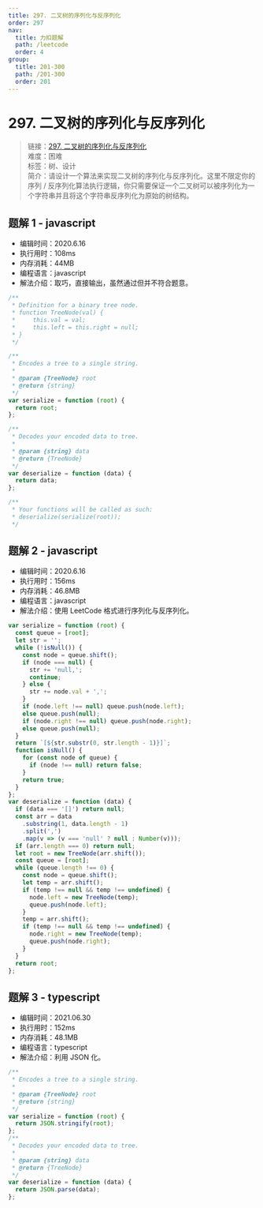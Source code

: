 ```yaml
---
title: 297. 二叉树的序列化与反序列化
order: 297
nav:
  title: 力扣题解
  path: /leetcode
  order: 4
group:
  title: 201-300
  path: /201-300
  order: 201
---
```


# 297. 二叉树的序列化与反序列化

> 链接：[297. 二叉树的序列化与反序列化](https://leetcode-cn.com/problems/serialize-and-deserialize-binary-tree/)  
> 难度：困难  
> 标签：树、设计  
> 简介：请设计一个算法来实现二叉树的序列化与反序列化。这里不限定你的序列 / 反序列化算法执行逻辑，你只需要保证一个二叉树可以被序列化为一个字符串并且将这个字符串反序列化为原始的树结构。

## 题解 1 - javascript

- 编辑时间：2020.6.16
- 执行用时：108ms
- 内存消耗：44MB
- 编程语言：javascript
- 解法介绍：取巧，直接输出，虽然通过但并不符合题意。

```javascript
/**
 * Definition for a binary tree node.
 * function TreeNode(val) {
 *     this.val = val;
 *     this.left = this.right = null;
 * }
 */

/**
 * Encodes a tree to a single string.
 *
 * @param {TreeNode} root
 * @return {string}
 */
var serialize = function (root) {
  return root;
};

/**
 * Decodes your encoded data to tree.
 *
 * @param {string} data
 * @return {TreeNode}
 */
var deserialize = function (data) {
  return data;
};

/**
 * Your functions will be called as such:
 * deserialize(serialize(root));
 */
```

## 题解 2 - javascript

- 编辑时间：2020.6.16
- 执行用时：156ms
- 内存消耗：46.8MB
- 编程语言：javascript
- 解法介绍：使用 LeetCode 格式进行序列化与反序列化。

```javascript
var serialize = function (root) {
  const queue = [root];
  let str = '';
  while (!isNull()) {
    const node = queue.shift();
    if (node === null) {
      str += 'null,';
      continue;
    } else {
      str += node.val + ',';
    }
    if (node.left !== null) queue.push(node.left);
    else queue.push(null);
    if (node.right !== null) queue.push(node.right);
    else queue.push(null);
  }
  return `[${str.substr(0, str.length - 1)}]`;
  function isNull() {
    for (const node of queue) {
      if (node !== null) return false;
    }
    return true;
  }
};
var deserialize = function (data) {
  if (data === '[]') return null;
  const arr = data
    .substring(1, data.length - 1)
    .split(',')
    .map(v => (v === 'null' ? null : Number(v)));
  if (arr.length === 0) return null;
  let root = new TreeNode(arr.shift());
  const queue = [root];
  while (queue.length !== 0) {
    const node = queue.shift();
    let temp = arr.shift();
    if (temp !== null && temp !== undefined) {
      node.left = new TreeNode(temp);
      queue.push(node.left);
    }
    temp = arr.shift();
    if (temp !== null && temp !== undefined) {
      node.right = new TreeNode(temp);
      queue.push(node.right);
    }
  }
  return root;
};
```

## 题解 3 - typescript

- 编辑时间：2021.06.30
- 执行用时：152ms
- 内存消耗：48.1MB
- 编程语言：typescript
- 解法介绍：利用 JSON 化。

```typescript
/**
 * Encodes a tree to a single string.
 *
 * @param {TreeNode} root
 * @return {string}
 */
var serialize = function (root) {
  return JSON.stringify(root);
};
/**
 * Decodes your encoded data to tree.
 *
 * @param {string} data
 * @return {TreeNode}
 */
var deserialize = function (data) {
  return JSON.parse(data);
};
```
